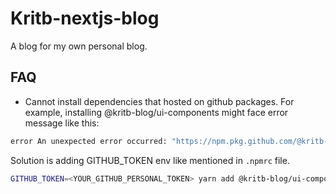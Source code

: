 # Kritb-nextjs-blog
A blog for my own personal blog.


## FAQ
- Cannot install dependencies that hosted on github packages. For example, installing @kritb-blog/ui-components might face error message like this:
```bash
error An unexpected error occurred: "https://npm.pkg.github.com/@kritb-blog%2fui-components: Your request could not be authenticated by the GitHub Packages service. Please ensure your access token is valid and has the appropriate scopes configured.".
```
Solution is adding GITHUB_TOKEN env like mentioned in `.npmrc` file.
```bash
GITHUB_TOKEN=<YOUR_GITHUB_PERSONAL_TOKEN> yarn add @kritb-blog/ui-components
```
